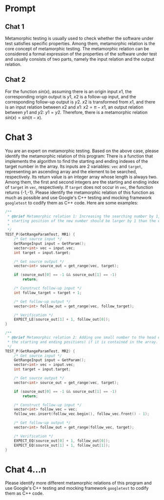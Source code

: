 # Prompt

## Chat 1

Metamorphic testing is usually used to check whether the software under test satisfies specific properties. Among them, metamorphic relation is the core concept of metamorphic testing. The metamorphic relation can be considered a formal expression of the properties of the software under test and usually consists of two parts, namely the input relation and the output relation.

## Chat 2

For the function $sin(x)$, assuming there is an origin input $x1$, the corresponding origin output is $y1$, $x2$ is a follow-up input, and the corresponding follow-up output is $y2$. $x2$ is transformed from $x1$, and there is an input relation between $x2$ and $x1$: $x2=\pi-x1$, an output relation between $y1$ and $y2$: $y1=y2$. Therefore, there is a metamorphic relation $sin(x)=sin(\pi-x)$.

# Chat 3

You are an expert on metamorphic testing. Based on the above case, please identify the metamorphic relation of this program: There is a function that implements the algorithm to find the starting and ending indexes of the target number in the array. Its inputs are 2 variables: `vec` and `target`, representing an ascending array and the element to be searched, respectively. Its return value is an integer array whose length is always two. Among them, the first and second integers are the starting and ending index of `target` in `vec`, respectively. If `target` does not occur in `vec`, the function returns {-1,-1}. Please identify the metamorphic relation of this function as much as possible and use Google's C++ testing and mocking framework `googletest` to codify them as C++ code. Here are some examples:

```C++
/**
 * @brief Metamorphic relation 1: Increasing the searching number by 1, if the original searching and this new searching number are both in the array, then the
 * starting position of the new number should be larger by 1 than the ending position of the original number.
 *
 */
TEST_P(GetRangeParamTest, MR1) {
    /* Get source input */
    GetRangeInput input = GetParam();
    vector<int> vec = input.vec;
    int target = input.target;

    /* Get source output */
    vector<int> source_out = get_range(vec, target);

    if (source_out[0] == -1 && source_out[1] == -1)
        return;

    /* Construct follow-up input */
    int follow_target = target + 1;

    /* Get follow-up output */
    vector<int> follow_out = get_range(vec, follow_target);

    /* Verification */
    EXPECT_LE(source_out[1] + 1, follow_out[0]);
}

/**
 * @brief Metamorphic relation 2: Adding one small number to the head of the array, then the index of the searching number should also be increased by 1 (both
 * the starting and ending positions) if it is contained in the array.
 */
TEST_P(GetRangeParamTest, MR2) {
    /* Get source input */
    GetRangeInput input = GetParam();
    vector<int> vec = input.vec;
    int target = input.target;

    /* Get source output */
    vector<int> source_out = get_range(vec, target);

    if (source_out[0] == -1 && source_out[1] == -1)
        return;

    /* Construct follow-up input */
    vector<int> follow_vec = vec;
    follow_vec.insert(follow_vec.begin(), follow_vec.front() - 1);

    /* Get follow-up output */
    vector<int> follow_out = get_range(follow_vec, target);

    /* Verification */
    EXPECT_EQ(source_out[0] + 1, follow_out[0]);
    EXPECT_EQ(source_out[1] + 1, follow_out[1]);
}
```

# Chat 4...n

Please identify more different metamorphic relations of this program and use Google's C++ testing and mocking framework `googletest` to codify them as C++ code.
